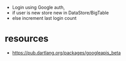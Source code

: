 - Login using Google auth,
- if user is new store new in DataStore/BigTable
- else increment last login count

# resources

 * https://pub.dartlang.org/packages/googleapis_beta
